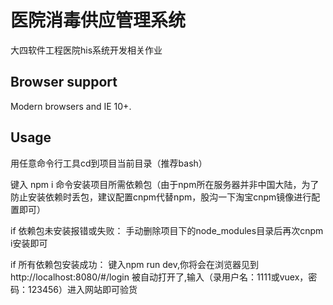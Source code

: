 # 医院消毒供应管理系统        
大四软件工程医院his系统开发相关作业

## Browser support

Modern browsers and IE 10+.

## Usage

用任意命令行工具cd到项目当前目录（推荐bash）

键入 npm i 命令安装项目所需依赖包（由于npm所在服务器并非中国大陆，为了防止安装依赖时丢包，建议配置cnpm代替npm，股沟一下淘宝cnpm镜像进行配置即可）

if 依赖包未安装报错或失败：
手动删除项目下的node_modules目录后再次cnpm i安装即可

if 所有依赖包安装成功：
键入npm run dev,你将会在浏览器见到 http://localhost:8080/#/login 被自动打开了,输入（录用户名：1111或vuex，密码：123456）进入网站即可验货
